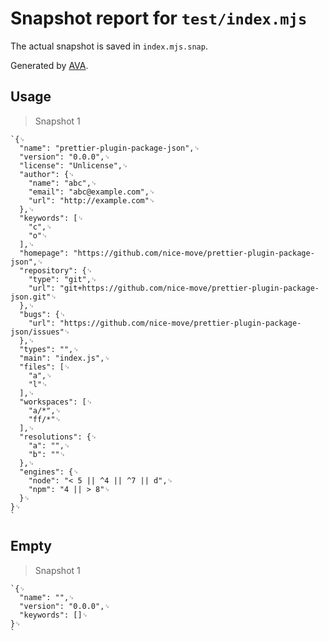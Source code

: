 # Snapshot report for `test/index.mjs`

The actual snapshot is saved in `index.mjs.snap`.

Generated by [AVA](https://avajs.dev).

## Usage

> Snapshot 1

    `{␊
      "name": "prettier-plugin-package-json",␊
      "version": "0.0.0",␊
      "license": "Unlicense",␊
      "author": {␊
        "name": "abc",␊
        "email": "abc@example.com",␊
        "url": "http://example.com"␊
      },␊
      "keywords": [␊
        "c",␊
        "o"␊
      ],␊
      "homepage": "https://github.com/nice-move/prettier-plugin-package-json",␊
      "repository": {␊
        "type": "git",␊
        "url": "git+https://github.com/nice-move/prettier-plugin-package-json.git"␊
      },␊
      "bugs": {␊
        "url": "https://github.com/nice-move/prettier-plugin-package-json/issues"␊
      },␊
      "types": "",␊
      "main": "index.js",␊
      "files": [␊
        "a",␊
        "l"␊
      ],␊
      "workspaces": [␊
        "a/*",␊
        "ff/*"␊
      ],␊
      "resolutions": {␊
        "a": "",␊
        "b": ""␊
      },␊
      "engines": {␊
        "node": "< 5 || ^4 || ^7 || d",␊
        "npm": "4 || > 8"␊
      }␊
    }␊
    `

## Empty

> Snapshot 1

    `{␊
      "name": "",␊
      "version": "0.0.0",␊
      "keywords": []␊
    }␊
    `
